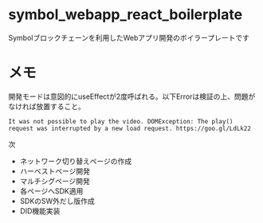 # symbol_webapp_react_boilerplate
Symbolブロックチェーンを利用したWebアプリ開発のボイラープレートです

# メモ
開発モードは意図的にuseEffectが2度呼ばれる。以下Errorは検証の上、問題がなければ放置すること。
```
It was not possible to play the video. DOMException: The play() request was interrupted by a new load request. https://goo.gl/LdLk22
```

次
- ネットワーク切り替えページの作成
- ハーベストページ開発
- マルチシグページ開発
- 各ページへSDK適用
- SDKのSW外だし版作成
- DID機能実装
